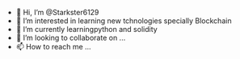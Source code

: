 - 👋 Hi, I’m @Starkster6129
- 👀 I’m interested in learning new tchnologies specially Blockchain 
- 🌱 I’m currently learningpython and solidity
- 💞️ I’m looking to collaborate on ...
- 📫 How to reach me ...

<!---
Starkster6129/Starkster6129 is a ✨ special ✨ repository because its `README.md` (this file) appears on your GitHub profile.
You can click the Preview link to take a look at your changes.
--->
